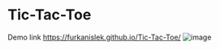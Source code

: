 # Tic-Tac-Toe
Demo link https://furkanislek.github.io/Tic-Tac-Toe/
![image](https://user-images.githubusercontent.com/76527169/192136695-376d1b2f-9427-4d80-a63a-de3d0559b5ae.png)
